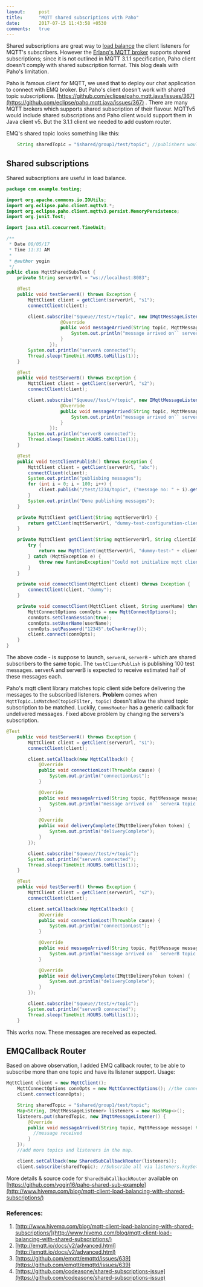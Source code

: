 ```yaml
---
layout:     post
title:      "MQTT shared subscriptions with Paho"
date:       2017-07-15 11:43:58 +0530
comments:   true
---
```

Shared subscriptions are great way to [load balance](http://www.hivemq.com/blog/mqtt-client-load-balancing-with-shared-subscriptions/) the client listeners for MQTT's subscribers. However the [Erlang's MQTT broker](http://emqtt.io/docs/v2/advanced.html) supports shared subscriptions; since it is not outlined in MQTT 3.1.1 specification, Paho client doesn't comply with shared subscription format. This blog deals with Paho's limitation.

Paho is famous client for MQTT, we used that to deploy our chat application to connect with EMQ broker. But Paho's client doesn't work with shared topic subscriptions. [https://github.com/eclipse/paho.mqtt.java/issues/367](https://github.com/eclipse/paho.mqtt.java/issues/367) . There are many MQTT brokers which supports shared subscription of their flavour. MQTTv5 would include shared subscriptions and Paho client would support them in Java client v5. But the 3.1.1 client we needed to add custom router.

EMQ's shared topic looks something like this:
```java
    String sharedTopic = "$shared/group1/test/topic"; //publishers would publish on "test/topic"
```

## Shared subscriptions

Shared subscriptions are useful in load balance.
```java
package com.example.testing;

import org.apache.commons.io.IOUtils;
import org.eclipse.paho.client.mqttv3.*;
import org.eclipse.paho.client.mqttv3.persist.MemoryPersistence;
import org.junit.Test;

import java.util.concurrent.TimeUnit;

/**
 * Date 08/05/17
 * Time 11:31 AM
 *
 * @author yogin
 */
public class MqttSharedSubsTest {
    private String serverUrl = "ws://localhost:8083";

    @Test
    public void testServerA() throws Exception {
        MqttClient client = getClient(serverUrl, "s1");
        connectClient(client);

        client.subscribe("$queue//test/+/topic", new IMqttMessageListener() { //This isn't called by paho, even though broker delivers the message, this is not called because topic is not matched.
                    @Override
                    public void messageArrived(String topic, MqttMessage message) throws Exception {
                        System.out.println("message arrived on`` serverA topic: " + topic + " message: " + IOUtils.toString(message.getPayload()));
                    }
                });
        System.out.println("serverA connected");
        Thread.sleep(TimeUnit.HOURS.toMillis(1));
    }

    @Test
    public void testServerB() throws Exception {
        MqttClient client = getClient(serverUrl, "s2");
        connectClient(client);

        client.subscribe("$queue//test/+/topic", new IMqttMessageListener() { //This isn't called by paho, even though broker delivers the message, this is not called because topic is not matched.
                    @Override
                    public void messageArrived(String topic, MqttMessage message) throws Exception {
                        System.out.println("message arrived on`` serverB topic: " + topic + " message: " + IOUtils.toString(message.getPayload()));
                    }
                });
        System.out.println("serverB connected");
        Thread.sleep(TimeUnit.HOURS.toMillis(1));
    }

    @Test
    public void testClientPublish() throws Exception {
        MqttClient client = getClient(serverUrl, "abc");
        connectClient(client);
        System.out.println("publisbing messages");
        for (int i = 0; i < 100; i++) {
            client.publish("/test/1234/topic", ("message no: " + i).getBytes(), 0, false);
        }
        System.out.println("Done publishing messages");
    }

    private MqttClient getClient(String mqttServerUrl) {
        return getClient(mqttServerUrl, "dummy-test-configuration-client");
    }

    private MqttClient getClient(String mqttServerUrl, String clientId) {
        try {
            return new MqttClient(mqttServerUrl, "dummy-test-" + clientId, new MemoryPersistence());
        } catch (MqttException e) {
            throw new RuntimeException("Could not initialize mqtt client", e);
        }
    }

    private void connectClient(MqttClient client) throws Exception {
        connectClient(client, "dummy");
    }

    private void connectClient(MqttClient client, String userName) throws Exception {
        MqttConnectOptions connOpts = new MqttConnectOptions();
        connOpts.setCleanSession(true);
        connOpts.setUserName(userName);
        connOpts.setPassword("12345".toCharArray());
        client.connect(connOpts);
    }
}
```

The above code - is suppose to launch, `serverA`, `serverB` - which are shared subscribers to the same topic. The `testClientPublish` is publishing 100 test messages. serverA and serverB is expected to receive estimated half of these messages each.

Paho's mqtt client library matches topic client side before delivering the messages to the subscribed listeners. **Problem** comes when `MqttTopic.isMatched(topicFilter, topic)` doesn't allow the shared topic subscription to be matched. Luckily, `CommsRouter` has a generic callback for undelivered messages.
Fixed above problem by changing the servers's subscription.

```java
@Test
    public void testServerA() throws Exception {
        MqttClient client = getClient(serverUrl, "s1");
        connectClient(client);

        client.setCallback(new MqttCallback() {
            @Override
            public void connectionLost(Throwable cause) {
                System.out.println("connectionLost");
            }

            @Override
            public void messageArrived(String topic, MqttMessage message) throws Exception {
                System.out.println("message arrived on`` serverA topic: " + topic + " message: " + IOUtils.toString(message.getPayload()));
            }

            @Override
            public void deliveryComplete(IMqttDeliveryToken token) {
                System.out.println("deliveryComplete");
            }
        });

        client.subscribe("$queue//test/+/topic");
        System.out.println("serverA connected");
        Thread.sleep(TimeUnit.HOURS.toMillis(1));
    }

    @Test
    public void testServerB() throws Exception {
        MqttClient client = getClient(serverUrl, "s2");
        connectClient(client);

        client.setCallback(new MqttCallback() {
            @Override
            public void connectionLost(Throwable cause) {
                System.out.println("connectionLost");
            }

            @Override
            public void messageArrived(String topic, MqttMessage message) throws Exception {
                System.out.println("message arrived on`` serverB topic: " + topic + " message: " + IOUtils.toString(message.getPayload()));
            }

            @Override
            public void deliveryComplete(IMqttDeliveryToken token) {
                System.out.println("deliveryComplete");
            }
        });

        client.subscribe("$queue//test/+/topic");
        System.out.println("serverB connected");
        Thread.sleep(TimeUnit.HOURS.toMillis(1));
    }

```

This works now. These messages are received as expected.

## EMQCallback Router

Based on above observation, I added EMQ callback router, to be able to subscribe more than one topic and have its listener support. Usage:
```java
MqttClient client = new MqttClient();
    MqttConnectOptions connOpts = new MqttConnectOptions(); //the connect opt
    client.connect(connOpts);

    String sharedTopic = "$shared/group1/test/topic";
    Map<String, IMqttMessageListener> listeners = new HashMap<>();
    listeners.put(sharedTopic, new IMqttMessageListener() {
        @Override
        public void messageArrived(String topic, MqttMessage message) throws Exception {
          //message received
        }
    });
    //add more topics and listeners in the map.

    client.setCallback(new SharedSubCallbackRouter(listeners));
    client.subscribe(sharedTopic); //Subscribe all via listeners.keySet()
```

More details & source code for `SharedSubCallbackRouter` available on [https://github.com/yogin16/paho-shared-sub-example](http://www.hivemq.com/blog/mqtt-client-load-balancing-with-shared-subscriptions/)

### References:
1. [http://www.hivemq.com/blog/mqtt-client-load-balancing-with-shared-subscriptions/](http://www.hivemq.com/blog/mqtt-client-load-balancing-with-shared-subscriptions/)
1. [http://emqtt.io/docs/v2/advanced.html](http://emqtt.io/docs/v2/advanced.html)
1. [https://github.com/emqtt/emqttd/issues/639](https://github.com/emqtt/emqttd/issues/639)
1. [https://github.com/codeasone/shared-subscriptions-issue](https://github.com/codeasone/shared-subscriptions-issue)
